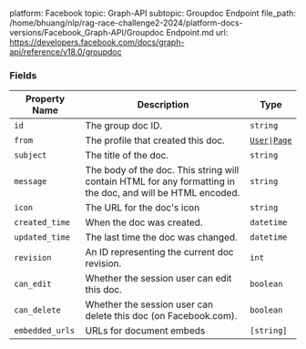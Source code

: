 platform: Facebook
topic: Graph-API
subtopic: Groupdoc Endpoint
file_path: /home/bhuang/nlp/rag-race-challenge2-2024/platform-docs-versions/Facebook_Graph-API/Groupdoc Endpoint.md
url: https://developers.facebook.com/docs/graph-api/reference/v18.0/groupdoc

### Fields

| Property Name | Description | Type |
| --- | --- | --- |
| `id` | The group doc ID. | `string` |
| `from` | The profile that created this doc. | [`User`](https://developers.facebook.com/docs/graph-api/reference/user/)`\|`[`Page`](https://developers.facebook.com/docs/graph-api/reference/page/) |
| `subject` | The title of the doc. | `string` |
| `message` | The body of the doc. This string will contain HTML for any formatting in the doc, and will be HTML encoded. | `string` |
| `icon` | The URL for the doc's icon | `string` |
| `created_time` | When the doc was created. | `datetime` |
| `updated_time` | The last time the doc was changed. | `datetime` |
| `revision` | An ID representing the current doc revision. | `int` |
| `can_edit` | Whether the session user can edit this doc. | `boolean` |
| `can_delete` | Whether the session user can delete this doc (on Facebook.com). | `boolean` |
| `embedded_urls` | URLs for document embeds | `[string]` |